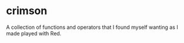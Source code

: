 # crimson
A collection of functions and operators that I found myself wanting as I made played with Red.
